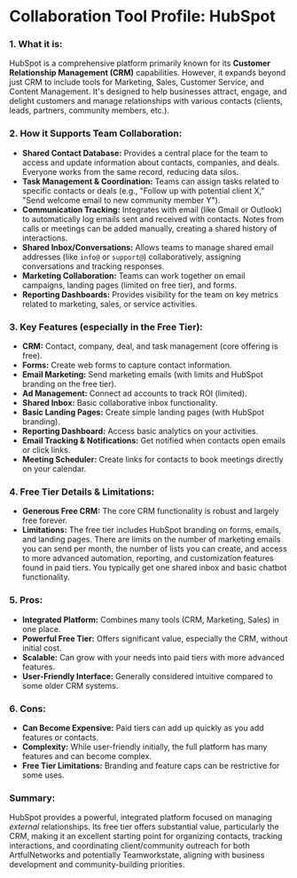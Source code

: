 # Collaboration Tool Profile: HubSpot

### 1. What it is:
HubSpot is a comprehensive platform primarily known for its **Customer Relationship Management (CRM)** capabilities. However, it expands beyond just CRM to include tools for Marketing, Sales, Customer Service, and Content Management. It's designed to help businesses attract, engage, and delight customers and manage relationships with various contacts (clients, leads, partners, community members, etc.).

### 2. How it Supports Team Collaboration:
*   **Shared Contact Database:** Provides a central place for the team to access and update information about contacts, companies, and deals. Everyone works from the same record, reducing data silos.
*   **Task Management & Coordination:** Teams can assign tasks related to specific contacts or deals (e.g., "Follow up with potential client X," "Send welcome email to new community member Y").
*   **Communication Tracking:** Integrates with email (like Gmail or Outlook) to automatically log emails sent and received with contacts. Notes from calls or meetings can be added manually, creating a shared history of interactions.
*   **Shared Inbox/Conversations:** Allows teams to manage shared email addresses (like `info@` or `support@`) collaboratively, assigning conversations and tracking responses.
*   **Marketing Collaboration:** Teams can work together on email campaigns, landing pages (limited on free tier), and forms.
*   **Reporting Dashboards:** Provides visibility for the team on key metrics related to marketing, sales, or service activities.

### 3. Key Features (especially in the Free Tier):
*   **CRM:** Contact, company, deal, and task management (core offering is free).
*   **Forms:** Create web forms to capture contact information.
*   **Email Marketing:** Send marketing emails (with limits and HubSpot branding on the free tier).
*   **Ad Management:** Connect ad accounts to track ROI (limited).
*   **Shared Inbox:** Basic collaborative inbox functionality.
*   **Basic Landing Pages:** Create simple landing pages (with HubSpot branding).
*   **Reporting Dashboard:** Access basic analytics on your activities.
*   **Email Tracking & Notifications:** Get notified when contacts open emails or click links.
*   **Meeting Scheduler:** Create links for contacts to book meetings directly on your calendar.

### 4. Free Tier Details & Limitations:
*   **Generous Free CRM:** The core CRM functionality is robust and largely free forever.
*   **Limitations:** The free tier includes HubSpot branding on forms, emails, and landing pages. There are limits on the number of marketing emails you can send per month, the number of lists you can create, and access to more advanced automation, reporting, and customization features found in paid tiers. You typically get one shared inbox and basic chatbot functionality.

### 5. Pros:
*   **Integrated Platform:** Combines many tools (CRM, Marketing, Sales) in one place.
*   **Powerful Free Tier:** Offers significant value, especially the CRM, without initial cost.
*   **Scalable:** Can grow with your needs into paid tiers with more advanced features.
*   **User-Friendly Interface:** Generally considered intuitive compared to some older CRM systems.

### 6. Cons:
*   **Can Become Expensive:** Paid tiers can add up quickly as you add features or contacts.
*   **Complexity:** While user-friendly initially, the full platform has many features and can become complex.
*   **Free Tier Limitations:** Branding and feature caps can be restrictive for some uses.

### Summary:
HubSpot provides a powerful, integrated platform focused on managing *external* relationships. Its free tier offers substantial value, particularly the CRM, making it an excellent starting point for organizing contacts, tracking interactions, and coordinating client/community outreach for both ArtfulNetworks and potentially Teamworkstate, aligning with business development and community-building priorities.
